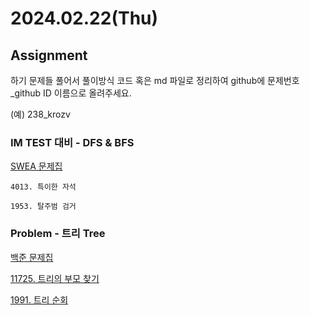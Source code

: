 # 2024.02.22(Thu)

## Assignment

하기 문제들 풀어서 풀이방식 코드 혹은 md 파일로 정리하여 github에 문제번호_github ID 이름으로 올려주세요.

(예) 238_krozv

### IM TEST 대비 - DFS & BFS

[SWEA 문제집](https://swexpertacademy.com/main/talk/solvingClub/problemBoxDetail.do?solveclubId=AY2i7WQ6i8EDFAXh&probBoxId=AY3D4nXqIPQDFAXh&leftPage=1)

    4013. 특이한 자석

    1953. 탈주범 검거

### Problem - 트리 Tree

[백준 문제집](https://www.acmicpc.net/group/workbook/view/19984/66759)

[11725. 트리의 부모 찾기](https://www.acmicpc.net/problem/11725)

[1991. 트리 순회](https://www.acmicpc.net/problem/1991)